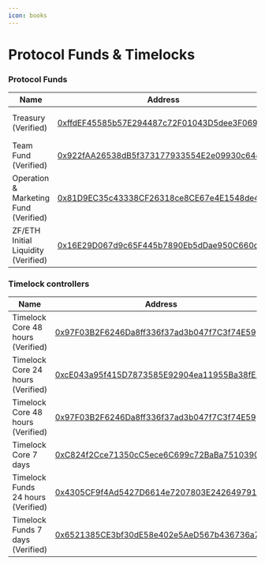 ```yaml
---
icon: books
---
```


# Protocol Funds & Timelocks

### Protocol Funds

| Name                                  | Address                                                                                                                          | Owner                                                                                                         |
| ------------------------------------- | -------------------------------------------------------------------------------------------------------------------------------- | ------------------------------------------------------------------------------------------------------------- |
| Treasury (Verified)                   | [0xffdEF45585b57E294487c72F01043D5dee3F069f](https://era.zksync.network/address/0xffdEF45585b57E294487c72F01043D5dee3F069f#code) | [Timelock Funds 24 hours](https://era.zksync.network/address/0x4305CF9f4Ad5427D6614e7207803E2426497917A#code) |
| Team Fund (Verified)                  | [0x922fAA26538dB5f373177933554E2e09930c6447](https://era.zksync.network/address/0x922fAA26538dB5f373177933554E2e09930c6447#code) | [Timelock Funds 24 hours](https://era.zksync.network/address/0x4305CF9f4Ad5427D6614e7207803E2426497917A#code) |
| Operation & Marketing Fund (Verified) | [0x81D9EC35c43338CF26318ce8CE67e4E1548de473](https://era.zksync.network/address/0x81D9EC35c43338CF26318ce8CE67e4E1548de473#code) | [Timelock Funds 24 hours](https://era.zksync.network/address/0x4305CF9f4Ad5427D6614e7207803E2426497917A#code) |
| ZF/ETH Initial Liquidity (Verified)   | [0x16E29D067d9c65F445b7890Eb5dDae950C660d23](https://era.zksync.network/address/0x16E29D067d9c65F445b7890Eb5dDae950C660d23#code) | [Timelock Funds 7 days](https://era.zksync.network/address/0x6521385CE3bf30dE58e402e5AeD567b436736a75#code)   |

### Timelock controllers

| Name                               | Address                                                                                                                          | Admin                                                                                                                  |
| ---------------------------------- | -------------------------------------------------------------------------------------------------------------------------------- | ---------------------------------------------------------------------------------------------------------------------- |
| Timelock Core 48 hours (Verified)  | [0x97F03B2F6246Da8ff336f37ad3b047f7C3f74E59](https://era.zksync.network/address/0x97F03B2F6246Da8ff336f37ad3b047f7C3f74E59#code) | [Multisig Core Wallet](https://app.safe.global/settings/setup?safe=zksync:0x0D64C4eb0547C1F51b78Fb1A53583dC9042238C0)  |
| Timelock Core 24 hours (Verified)  | [0xcE043a95f415D7873585E92904ea11955Ba38fE5](https://era.zksync.network/address/0xcE043a95f415D7873585E92904ea11955Ba38fE5#code) | [Multisig Core Wallet](https://app.safe.global/settings/setup?safe=zksync:0x0D64C4eb0547C1F51b78Fb1A53583dC9042238C0)  |
| Timelock Core 48 hours (Verified)  | [0x97F03B2F6246Da8ff336f37ad3b047f7C3f74E59](https://era.zksync.network/address/0x97F03B2F6246Da8ff336f37ad3b047f7C3f74E59)      | [Multisig Core Wallet](https://app.safe.global/settings/setup?safe=zksync:0x0D64C4eb0547C1F51b78Fb1A53583dC9042238C0)  |
| Timelock Core 7 days               | [0xC824f2Cce71350cC5ece6C699c72BaBa75103907](https://era.zksync.network/address/0xC824f2Cce71350cC5ece6C699c72BaBa75103907#code) | [Multisig Core Wallet](https://app.safe.global/settings/setup?safe=zksync:0x0D64C4eb0547C1F51b78Fb1A53583dC9042238C0)  |
| Timelock Funds 24 hours (Verified) | [0x4305CF9f4Ad5427D6614e7207803E2426497917A](https://era.zksync.network/address/0x4305CF9f4Ad5427D6614e7207803E2426497917A#code) | [Multisig Funds Wallet](https://app.safe.global/settings/setup?safe=zksync:0xF1802d9a70Bdc6F6EffD65d44b33226eE0E6A821) |
| Timelock Funds 7 days (Verified)   | [0x6521385CE3bf30dE58e402e5AeD567b436736a75](https://era.zksync.network/address/0x6521385CE3bf30dE58e402e5AeD567b436736a75#code) | [Multisig Funds Wallet](https://app.safe.global/settings/setup?safe=zksync:0xF1802d9a70Bdc6F6EffD65d44b33226eE0E6A821) |
